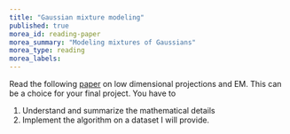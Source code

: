 ```yaml
---
title: "Gaussian mixture modeling"
published: true
morea_id: reading-paper
morea_summary: "Modeling mixtures of Gaussians"
morea_type: reading
morea_labels:
---
```


Read the following
[paper](https://cseweb.ucsd.edu/~dasgupta/papers/em-uai.pdf) on low
dimensional projections and EM. This can be a choice for your final
project. You have to

1. Understand and summarize the mathematical details
2. Implement the algorithm on a dataset I will provide.

